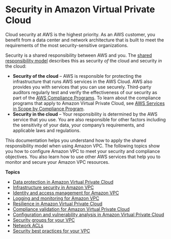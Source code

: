 # Security in Amazon Virtual Private Cloud<a name="security"></a>

Cloud security at AWS is the highest priority\. As an AWS customer, you benefit from a data center and network architecture that is built to meet the requirements of the most security\-sensitive organizations\.

Security is a shared responsibility between AWS and you\. The [shared responsibility model](http://aws.amazon.com/compliance/shared-responsibility-model/) describes this as security *of* the cloud and security *in* the cloud:
+ **Security of the cloud** – AWS is responsible for protecting the infrastructure that runs AWS services in the AWS Cloud\. AWS also provides you with services that you can use securely\. Third\-party auditors regularly test and verify the effectiveness of our security as part of the [AWS Compliance Programs](http://aws.amazon.com/compliance/programs/)\. To learn about the compliance programs that apply to Amazon Virtual Private Cloud, see [AWS Services in Scope by Compliance Program](http://aws.amazon.com/compliance/services-in-scope/)\.
+ **Security in the cloud** – Your responsibility is determined by the AWS service that you use\. You are also responsible for other factors including the sensitivity of your data, your company’s requirements, and applicable laws and regulations\. 

This documentation helps you understand how to apply the shared responsibility model when using Amazon VPC\. The following topics show you how to configure Amazon VPC to meet your security and compliance objectives\. You also learn how to use other AWS services that help you to monitor and secure your Amazon VPC resources\. 

**Topics**
+ [Data protection in Amazon Virtual Private Cloud](data-protection.md)
+ [Infrastructure security in Amazon VPC](infrastructure-security.md)
+ [Identity and access management for Amazon VPC](security-iam.md)
+ [Logging and monitoring for Amazon VPC](logging-monitoring.md)
+ [Resilience in Amazon Virtual Private Cloud](disaster-recovery-resiliency.md)
+ [Compliance validation for Amazon Virtual Private Cloud](VPC-compliance.md)
+ [Configuration and vulnerability analysis in Amazon Virtual Private Cloud](ConfigAndVulnerability.md)
+ [Security groups for your VPC](VPC_SecurityGroups.md)
+ [Network ACLs](vpc-network-acls.md)
+ [Security best practices for your VPC](vpc-security-best-practices.md)
